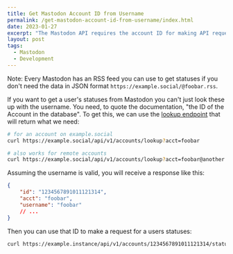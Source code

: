 ```yaml
---
title: Get Mastodon Account ID from Username
permalink: /get-mastodon-account-id-from-username/index.html
date: 2023-01-27
excerpt: "The Mastodon API requires the account ID for making API requests"
layout: post
tags:
  - Mastodon
  - Development
---
```


Note: Every Mastodon has an RSS feed you can use to get statuses if you don't need the data in JSON format `https://example.social/@foobar.rss`.

If you want to get a user's statuses from Mastodon you can't just look these up with the username. You need, to quote the documentation, "the ID of the Account in the database". To get this, we can use the [lookup endpoint](https://docs.joinmastodon.org/methods/accounts/#lookup) that will return what we need:

```bash
# for an account on example.social
curl https://example.social/api/v1/accounts/lookup?acct=foobar

# also works for remote accounts
curl https://example.social/api/v1/accounts/lookup?acct=foobar@another.social
```

Assuming the username is valid, you will receive a response like this:

```json
{
    "id": "1234567891011121314",
    "acct": "foobar",
    "username": "foobar"
    // ...
}
```

Then you can use that ID to make a request for a users statuses:

```bash
curl https://example.instance/api/v1/accounts/1234567891011121314/statuses
```

